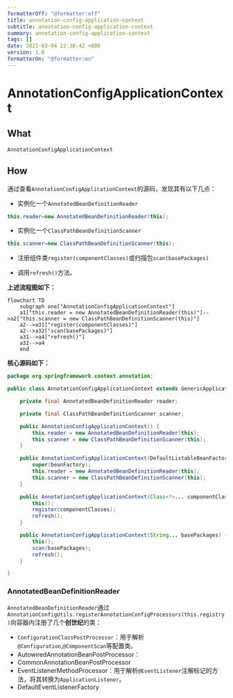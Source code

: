 ```yaml
---
formatterOff: "@formatter:off"
title: annotation-config-application-context 
subtitle: annotation-config-application-context 
summary: annotation-config-application-context 
tags: [] 
date: 2021-03-04 22:38:42 +800 
version: 1.0
formatterOn: "@formatter:on"
---
```


# AnnotationConfigApplicationContext



## What

`AnnotationConfigApplicationContext`



## How

通过查看`AnnotationConfigApplicationContext`的源码，发现其有以下几点：

* 实例化一个`AnnotatedBeanDefinitionReader`

```java
this.reader=new AnnotatedBeanDefinitionReader(this);
```

* 实例化一个`ClassPathBeanDefinitionScanner`

```java
this.scanner=new ClassPathBeanDefinitionScanner(this);
```

* 注册组件类`register(componentClasses)`或扫描包`scan(basePackages)`

* 调用`refresh()`方法。

**上述流程图如下：**

```mermaid
flowchart TD
    subgraph one["AnnotationConfigApplicationContext"]
    a1["this.reader = new AnnotatedBeanDefinitionReader(this)"]-->a2["this.scanner = new ClassPathBeanDefinitionScanner(this)"]
    a2-->a31["register(componentClasses)"]
    a2-->a32["scan(basePackages)"]
    a31-->a4["refresh()"]
    a32-->a4
    end
```

**核心源码如下：**

```java
package org.springframework.context.annotation;

public class AnnotationConfigApplicationContext extends GenericApplicationContext implements AnnotationConfigRegistry {

    private final AnnotatedBeanDefinitionReader reader;

    private final ClassPathBeanDefinitionScanner scanner;

    public AnnotationConfigApplicationContext() {
        this.reader = new AnnotatedBeanDefinitionReader(this);
        this.scanner = new ClassPathBeanDefinitionScanner(this);
    }

    public AnnotationConfigApplicationContext(DefaultListableBeanFactory beanFactory) {
        super(beanFactory);
        this.reader = new AnnotatedBeanDefinitionReader(this);
        this.scanner = new ClassPathBeanDefinitionScanner(this);
    }

    public AnnotationConfigApplicationContext(Class<?>... componentClasses) {
        this();
        register(componentClasses);
        refresh();
    }

    public AnnotationConfigApplicationContext(String... basePackages) {
        this();
        scan(basePackages);
        refresh();
    }

}
```

### AnnotatedBeanDefinitionReader

`AnnotatedBeanDefinitionReader`通过`AnnotationConfigUtils.registerAnnotationConfigProcessors(this.registry)`向容器内注册了几个**创世纪**的类：

* `ConfigurationClassPostProcessor`：用于解析`@Configuration`,`@ComponentScan`等配置类。
* AutowiredAnnotationBeanPostProcessor：
* CommonAnnotationBeanPostProcessor
* EventListenerMethodProcessor：用于解析`@EventListener`注解标记的方法，将其转换为`ApplicationListener`。
* DefaultEventListenerFactory

### 